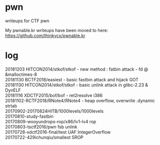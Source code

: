 # pwn
writeups for CTF pwn

My pwnable.kr writeups have been moved to here: https://github.com/thinkycx/pwnable.kr

# log
20181203 HITCON2014/stkof/stkof - new method : fatbin attack - fd @ &malloctimes-8   
20181130 BCTF2018/easiest - basic fastbin attack and hijack GOT  
20181130 HITCON2014/stkof/stkof - basic unlink attack in glibc-2.23 & DynELF  
20181116 XDCTF2015/bof/bof - ret2resolve i386  
20181102-RCTF2018/RNote4/RNote4 - heap overflow, overwrite .dynamic strtab  
20170902-20170824HITB/1000levels/1000levels    
20170810-study-fastbin  
20170809-wooyundrops-rop/x86/lv1-lv4 rop  
20170803-tsctf2016/pwn fsb unlink  
20170728-xdctf2016-final/test UAF IntegerOverflow  
20170722-429ichunqiu/smallest SROP  
